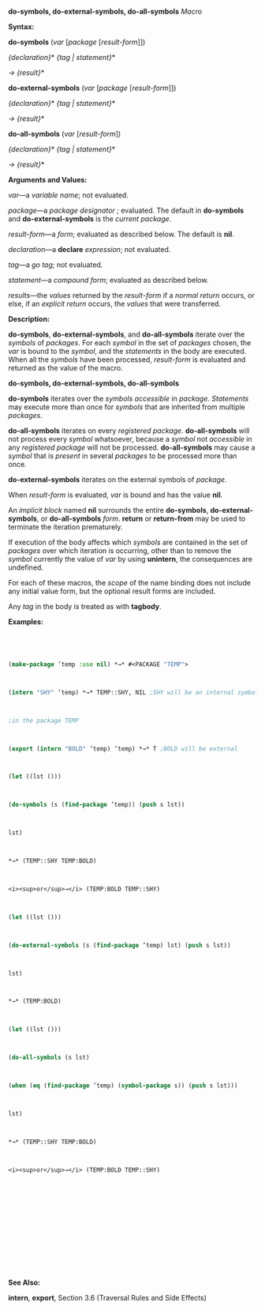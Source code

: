 **do-symbols, do-external-symbols, do-all-symbols** *Macro* 



**Syntax:** 



**do-symbols** (*var* [*package* [*result-form*]]) 



*\{declaration\}*\* *\{tag | statement\}*\* 



*→ \{result\}*\* 



**do-external-symbols** (*var* [*package* [*result-form*]]) 



*\{declaration\}*\* *\{tag | statement\}*\* 



*→ \{result\}*\* 



**do-all-symbols** (*var* [*result-form*]) 



*\{declaration\}*\* *\{tag | statement\}*\* 



*→ \{result\}*\* 



**Arguments and Values:** 



*var*—a *variable name*; not evaluated. 



*package*—a *package designator* ; evaluated. The default in **do-symbols** and **do-external-symbols** is the *current package*. 



*result-form*—a *form*; evaluated as described below. The default is **nil**. 



*declaration*—a **declare** *expression*; not evaluated. 



*tag*—a *go tag*; not evaluated. 



*statement*—a *compound form*; evaluated as described below. 



*results*—the *values* returned by the *result-form* if a *normal return* occurs, or else, if an *explicit return* occurs, the *values* that were transferred. 



**Description:** 



**do-symbols**, **do-external-symbols**, and **do-all-symbols** iterate over the *symbols* of *packages*. For each *symbol* in the set of *packages* chosen, the *var* is bound to the *symbol*, and the *statements* in the body are executed. When all the *symbols* have been processed, *result-form* is evaluated and returned as the value of the macro. 







 



 



**do-symbols, do-external-symbols, do-all-symbols** 



**do-symbols** iterates over the *symbols accessible* in *package*. *Statements* may execute more than once for *symbols* that are inherited from multiple *packages*. 



**do-all-symbols** iterates on every *registered package*. **do-all-symbols** will not process every *symbol* whatsoever, because a *symbol* not *accessible* in any *registered package* will not be processed. **do-all-symbols** may cause a *symbol* that is *present* in several *packages* to be processed more than once. 



**do-external-symbols** iterates on the external symbols of *package*. 



When *result-form* is evaluated, *var* is bound and has the value **nil**. 



An *implicit block* named **nil** surrounds the entire **do-symbols**, **do-external-symbols**, or **do-all-symbols** *form*. **return** or **return-from** may be used to terminate the iteration prematurely. 



If execution of the body affects which *symbols* are contained in the set of *packages* over which iteration is occurring, other than to remove the *symbol* currently the value of *var* by using **unintern**, the consequences are undefined. 



For each of these macros, the *scope* of the name binding does not include any initial value form, but the optional result forms are included. 



Any *tag* in the body is treated as with **tagbody**. 



**Examples:**
```lisp
 



(make-package ’temp :use nil) *→* #<PACKAGE "TEMP"> 



(intern "SHY" ’temp) *→* TEMP::SHY, NIL ;SHY will be an internal symbol 



;in the package TEMP 



(export (intern "BOLD" ’temp) ’temp) *→* T ;BOLD will be external 



(let ((lst ())) 



(do-symbols (s (find-package ’temp)) (push s lst)) 



lst) 



*→* (TEMP::SHY TEMP:BOLD) 



<i><sup>or</sup>→</i> (TEMP:BOLD TEMP::SHY) 



(let ((lst ())) 



(do-external-symbols (s (find-package ’temp) lst) (push s lst)) 



lst) 



*→* (TEMP:BOLD) 



(let ((lst ())) 



(do-all-symbols (s lst) 



(when (eq (find-package ’temp) (symbol-package s)) (push s lst))) 



lst) 



*→* (TEMP::SHY TEMP:BOLD) 



<i><sup>or</sup>→</i> (TEMP:BOLD TEMP::SHY) 







 



 




```
**See Also:** 



**intern**, **export**, Section 3.6 (Traversal Rules and Side Effects) 



